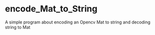 # encode_Mat_to_String
A simple program about encoding an Opencv Mat to string and decoding string to Mat
